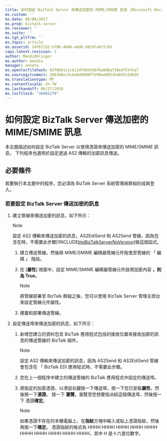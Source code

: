 ```yaml
---
title: 如何設定 BizTalk Server 來傳送加密的 MIME/SMIME 訊息 |Microsoft Docs
ms.custom: ''
ms.date: 06/08/2017
ms.prod: biztalk-server
ms.reviewer: ''
ms.suite: ''
ms.tgt_pltfrm: ''
ms.topic: article
ms.assetid: 14f67152-5f80-4040-a9d6-0819fab7fcb5
caps.latest.revision: 2
author: MandiOhlinger
ms.author: mandia
manager: anneta
ms.openlocfilehash: 02f8bb1c1cb11df4d3438f6a8d8af38edf547ea7
ms.sourcegitcommit: 266308ec5c6a9d8d80ff298ee6051b4843c5d626
ms.translationtype: MT
ms.contentlocale: zh-TW
ms.lasthandoff: 06/27/2018
ms.locfileid: "36981279"
---
```

# <a name="how-to-configure-biztalk-server-to-send-encrypted-mimesmime-messages"></a>如何設定 BizTalk Server 傳送加密的 MIME/SMIME 訊息
本主題描述如何設定 BizTalk Server 以使用憑證來傳送加密的 MIME/SMIME 訊息。 下列程序也適用於設定透過 AS2 傳輸的加密訊息傳送。  
  
## <a name="prerequisites"></a>必要條件  
 若要執行本主題中的程序，您必須為 BizTalk Server 系統管理員群組的成員登入。  
  
### <a name="to-configure-biztalk-server-to-send-encrypted-messages"></a>若要設定 BizTalk Server 傳送加密的訊息  
  
1. 建立管線來傳送加密的訊息，如下所示：  
  
   > [!NOTE]
   >  設定 AS2 傳輸來傳送加密的訊息，AS2EdiSend 和 AS2Send 管線，因為包含在時，不需要此步驟[!INCLUDE[btsBizTalkServerNoVersion](../includes/btsbiztalkservernoversion-md.md)]做這個函式。  
  
   1.  建立傳送管線，然後將 MIME/SMIME 編碼器管線元件拖曳至管線的 「 編碼 」 階段。  
  
   2.  在 [**屬性**] 視窗中，設定 MIME/SMIME 編碼器管線元件啟用加密內容 **，則為 True**。  
  
       > [!NOTE]  
       >  將管線部署至 BizTalk 群組之後，您可以使用 BizTalk Server 管理主控台來設定管線元件屬性。  
  
   3.  建置和部署傳送管線。  
  
2. 設定傳送埠來傳送加密的訊息，如下所示：  
  
   1.  新增您建立的資料包含 BizTalk 應用程式包括的接收位置來接收加密的訊息的傳送管線的 BizTalk 組件。  
  
       > [!NOTE]  
       >  設定 AS2 傳輸來傳送加密的訊息，因為 AS2Send 和 AS2EdiSend 管線會包含在 「 BizTalk EDI 應用程式時，不需要此步驟。  
  
   2.  您在上一個程序中建立的傳送管線的 BizTalk 應用程式中設定的傳送埠。  
  
   3.  將指定的加密憑證，以滑鼠右鍵按一下傳送埠，按一下您已安裝**屬性**，然後按一下**憑證**。 按一下 **瀏覽**，瀏覽至您想要指派給這個傳送埠，然後按一下 憑證**確定**。  
  
       > [!NOTE]  
       >  如果憑證不存在的本機電腦上，在**指紋**方塊中輸入或貼上憑證指紋，然後再按一下**確定**。 憑證指紋的格式為 HHHH HHHH HHHH HHHH HHHH HHHH HHHH HHHH HHHH HHHH，其中 H 是十六進位數字。